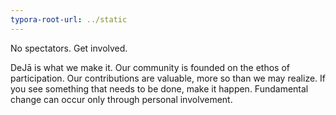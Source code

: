 ```yaml
---
typora-root-url: ../static
---
```


No spectators. Get involved.

DeJā is what we make it. Our community is founded on the ethos of participation.  Our contributions are valuable, more so than we may realize. If you see something that needs to be done, make it happen.   Fundamental change can occur only through personal involvement.




​			
​		
​	